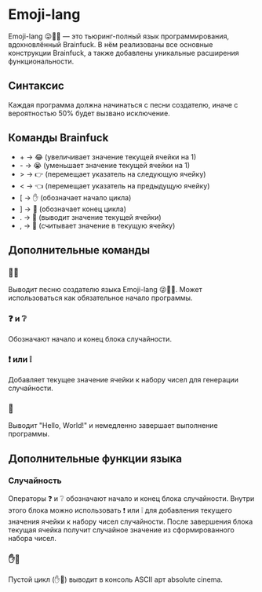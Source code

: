 # Emoji-lang
Emoji-lang 😜🧑‍💻 — это тьюринг-полный язык программирования, вдохновлённый Brainfuck. В нём реализованы все основные конструкции Brainfuck, а также добавлены уникальные расширения функциональности.

## Синтаксис
Каждая программа должна начинаться с песни создателю, иначе с вероятностью 50% будет вызвано исключение.

## Команды Brainfuck
- \+ → 😂 (увеличивает значение текущей ячейки на 1)
- \- → 😭 (уменьшает значение текущей ячейки на 1)
- \> → 👉 (перемещает указатель на следующую ячейку)
- < → 👈 (перемещает указатель на предыдущую ячейку)
- \[ → ✋ (обозначает начало цикла)
- \] → 🤚 (обозначает конец цикла)
- . → 🫵 (выводит значение текущей ячейки)
- , → 🤙 (считывает значение в текущую ячейку)

## Дополнительные команды
### 🧑‍💻
Выводит песню создателю языка Emoji-lang 😜🧑‍💻. Может использоваться как обязательное начало программы.

### ❓ и ❔
Обозначают начало и конец блока случайности.

### ❗️ или ❕
Добавляет текущее значение ячейки к набору чисел для генерации случайности.

### 👋
Выводит "Hello, World!" и немедленно завершает выполнение программы.

## Дополнительные функции языка
### Случайность
Операторы ❓ и ❔ обозначают начало и конец блока случайности. Внутри этого блока можно использовать ❗️ или ❕ для добавления текущего значения ячейки к набору чисел случайности. После завершения блока текущая ячейка получит случайное значение из сформированного набора чисел.

### ✋🤚
Пустой цикл (✋🤚) выводит в консоль ASCII арт absolute cinema.
